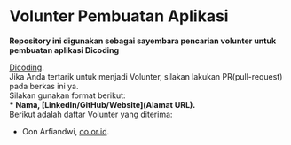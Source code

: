 # Volunter Pembuatan Aplikasi
**Repository ini digunakan sebagai sayembara pencarian volunter untuk pembuatan aplikasi Dicoding**

[Dicoding](www.dicoding.com).<br>
Jika Anda tertarik untuk menjadi Volunter, silakan lakukan PR(pull-request) pada berkas ini ya.<br>
Silakan gunakan format berikut:<br>
**\* Nama, [LinkedIn/GitHub/Website](Alamat URL).**  
Berikut adalah daftar Volunter yang diterima:
* Oon Arfiandwi, [oo.or.id](https://oo.or.id).
